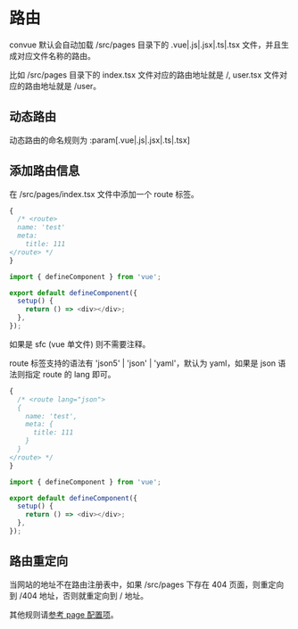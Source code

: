 # 路由

convue 默认会自动加载 /src/pages 目录下的 .vue|.js|.jsx|.ts|.tsx 文件，并且生成对应文件名称的路由。

比如 /src/pages 目录下的 index.tsx 文件对应的路由地址就是 /, user.tsx 文件对应的路由地址就是 /user。

## 动态路由

动态路由的命名规则为 :param[.vue|.js|.jsx|.ts|.tsx]

## 添加路由信息

在 /src/pages/index.tsx 文件中添加一个 route 标签。

```js
{
  /* <route>
  name: 'test'
  meta:
    title: 111
</route> */
}

import { defineComponent } from 'vue';

export default defineComponent({
  setup() {
    return () => <div></div>;
  },
});
```

如果是 sfc (vue 单文件) 则不需要注释。

route 标签支持的语法有 'json5' | 'json' | 'yaml'，默认为 yaml，如果是 json 语法则指定 route 的 lang 即可。

```js
{
  /* <route lang="json">
  {
    name: 'test',
    meta: {
      title: 111
    }
  }
</route> */
}

import { defineComponent } from 'vue';

export default defineComponent({
  setup() {
    return () => <div></div>;
  },
});
```

## 路由重定向

当网站的地址不在路由注册表中，如果 /src/pages 下存在 404 页面，则重定向到 /404 地址，否则就重定向到 / 地址。

其他规则请[参考 page 配置项](/convue/zh/config/page)。
